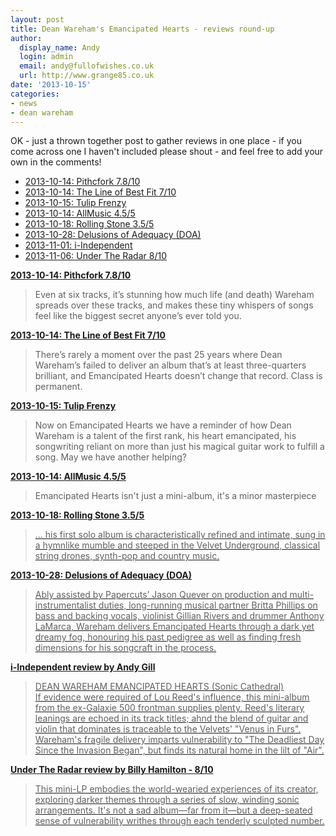 ```yaml
---
layout: post
title: Dean Wareham's Emancipated Hearts - reviews round-up
author:
  display_name: Andy
  login: admin
  email: andy@fullofwishes.co.uk
  url: http://www.grange85.co.uk
date: '2013-10-15'
categories:
- news
- dean wareham
---
```

<p>OK - just a thrown together post to gather reviews in one place - if you come across one I haven't included please shout - and feel free to add your own in the comments!<br />
<a id="more"></a><a id="more-4727"></a></p>
<ul>
<li><a href="#pfork">2013-10-14: Pithcfork 7.8/10</a></li>
<li><a href="#lobf">2013-10-14: The Line of Best Fit 7/10</a></li>
<li><a href="#tulip">2013-10-15: Tulip Frenzy</a></li>
<li><a href="#allmusic">2013-10-14: AllMusic 4.5/5</a></li>
<li><a href="#rollingstone">2013-10-18: Rolling Stone 3.5/5</a></li>
<li><a href="#doa">2013-10-28: Delusions of Adequacy (DOA)</a></li>
<li><a href="#indy">2013-11-01: i-Independent</a></li>
<li><a href="#radar">2013-11-06: Under The Radar 8/10</a></li>
</ul>
<div id="pfork"><strong><a href="http://pitchfork.com/reviews/albums/18636-dean-wareham-emancipated-hearts-ep/">2013-10-14: Pithcfork 7.8/10</a></strong><br />
<blockquote>Even at six tracks, it’s stunning how much life (and death) Wareham spreads over these tracks, and makes these tiny whispers of songs feel like the biggest secret anyone’s ever told you.</p></blockquote>
</div>
<div id="lobf"><strong><a href="http://thelineofbestfit.com/reviews/albums/dean-wareham-emancipated-hearts-139265">2013-10-14: The Line of Best Fit 7/10</a></strong><br />
<blockquote>There’s rarely a moment over the past 25 years where Dean Wareham’s failed to deliver an album that’s at least three-quarters brilliant, and Emancipated Hearts doesn’t change that record. Class is permanent. </p></blockquote>
</div>
<div id="tulip"><strong><a href="http://tulipfrenzy.com/2013/10/15/dean-warehams-warm-heart-pastry/">2013-10-15: Tulip Frenzy</a></strong><br />
<blockquote>Now on Emancipated Hearts we have a reminder of how Dean Wareham is a talent of the first rank, his heart emancipated, his songwriting reliant on more than just his magical guitar work to fulfill a song.  May we have another helping?</p></blockquote>
</div>
<div id="allmusic"><strong><a href="http://www.allmusic.com/album/emancipated-hearts-mw0002570008">2013-10-14: AllMusic 4.5/5</a></strong><br />
<blockquote>Emancipated Hearts isn't just a mini-album, it's a minor masterpiece</p></blockquote>
</div>
<div id="rollingstone"><ins datetime="2013-10-19T16:12:39+00:00"><strong><a href="http://www.rollingstone.com/music/albumreviews/emancipated-hearts-20131018">2013-10-18: Rolling Stone 3.5/5</a></strong><br />
<blockquote>&hellip; his first solo album is characteristically refined and intimate, sung in a hymnlike mumble and steeped in the Velvet Underground, classical string drones, synth-pop and country music.</p></blockquote>
<p></ins></div>
<div id="doa"><ins datetime="2013-10-29T22:25:16+00:00"><strong><a href="https://web.archive.org/web/20131015+/http://www.adequacy.net/2013/10/dean-wareham-emancipated-hearts/">2013-10-28: Delusions of Adequacy (DOA)</a></strong><br />
<blockquote>Ably assisted by Papercuts’ Jason Quever on production and multi-instrumentalist duties, long-running musical partner Britta Phillips on bass and backing vocals, violinist Gillian Rivers and drummer Anthony LaMarca, Wareham delivers Emancipated Hearts through a dark yet dreamy fog, honouring his past pedigree as well as finding fresh dimensions for his songcraft in the process.</p></blockquote>
<p></ins></div>
<div id="indy"><ins datetime="2013-11-01T22:25:16+00:00"><strong> i-Independent review by Andy Gill</strong><br />
<blockquote>DEAN WAREHAM EMANCIPATED HEARTS (Sonic Cathedral)<br /> If evidence were required of Lou Reed's influence, this mini-album from the ex-Galaxie 500 frontman supplies plenty. Reed's literary leanings are echoed in its track titles; ahnd the blend of guitar and violin that dominates is traceable to the Velvets' "Venus in Furs". Wareham's fragile delivery imparts vulnerability to "The Deadliest Day Since the Invasion Began", but finds its natural home in the lilt of "Air". </p></blockquote>
<p></ins></div>
<div id="radar"><ins datetime="2013-11-07T23:14:57+00:00"><strong> Under The Radar review by Billy Hamilton - 8/10</strong><br />
<blockquote>This mini-LP embodies the world-wearied experiences of its creator, exploring darker themes through a series of slow, winding sonic arrangements. It's not a sad album—far from it—but a deep-seated sense of vulnerability writhes through each tenderly sculpted number.</p></blockquote>
<p></ins> </div>
